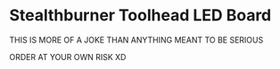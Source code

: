 # Stealthburner Toolhead LED Board #
THIS IS MORE OF A JOKE THAN ANYTHING MEANT TO BE SERIOUS

ORDER AT YOUR OWN RISK XD




